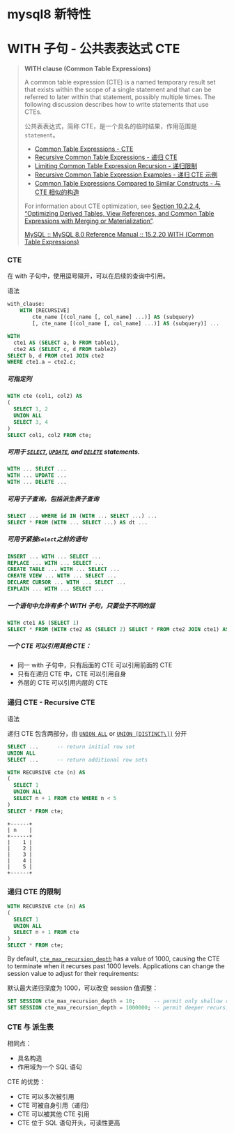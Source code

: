 # mysql8 新特性



# WITH 子句 - 公共表表达式 CTE

> **WITH clause (Common Table Expressions)**
>
> A common table expression (CTE) is a named temporary result set that exists within the scope of a single statement and that can be referred to later within that statement, possibly multiple times. The following discussion describes how to write statements that use CTEs.
>
> 公共表表达式，简称 CTE，是一个具名的临时结果，作用范围是`statement`。
>
> - [Common Table Expressions - CTE](https://dev.mysql.com/doc/refman/8.0/en/with.html#common-table-expressions)
> - [Recursive Common Table Expressions - 递归 CTE](https://dev.mysql.com/doc/refman/8.0/en/with.html#common-table-expressions-recursive)
> - [Limiting Common Table Expression Recursion - 递归限制](https://dev.mysql.com/doc/refman/8.0/en/with.html#common-table-expressions-recursion-limits)
> - [Recursive Common Table Expression Examples - 递归 CTE 示例](https://dev.mysql.com/doc/refman/8.0/en/with.html#common-table-expressions-recursive-examples)
> - [Common Table Expressions Compared to Similar Constructs - 与 CTE 相似的构造](https://dev.mysql.com/doc/refman/8.0/en/with.html#common-table-expressions-similar-constructs)
>
> For information about CTE optimization, see [Section 10.2.2.4, “Optimizing Derived Tables, View References, and Common Table Expressions with Merging or Materialization”](https://dev.mysql.com/doc/refman/8.0/en/derived-table-optimization.html).
>
> [MySQL :: MySQL 8.0 Reference Manual :: 15.2.20 WITH (Common Table Expressions)](https://dev.mysql.com/doc/refman/8.0/en/with.html#common-table-expressions)

### CTE

在 with 子句中，使用逗号隔开，可以在后续的查询中引用。

语法

```sql
with_clause:
    WITH [RECURSIVE]
        cte_name [(col_name [, col_name] ...)] AS (subquery)
        [, cte_name [(col_name [, col_name] ...)] AS (subquery)] ...
```



```sql
WITH
  cte1 AS (SELECT a, b FROM table1),
  cte2 AS (SELECT c, d FROM table2)
SELECT b, d FROM cte1 JOIN cte2
WHERE cte1.a = cte2.c;
```

##### 可指定列

```sql
WITH cte (col1, col2) AS
(
  SELECT 1, 2
  UNION ALL
  SELECT 3, 4
)
SELECT col1, col2 FROM cte;
```

##### 可用于 [`SELECT`](https://dev.mysql.com/doc/refman/8.0/en/select.html), [`UPDATE`](https://dev.mysql.com/doc/refman/8.0/en/update.html), and [`DELETE`](https://dev.mysql.com/doc/refman/8.0/en/delete.html) statements.

```sql
WITH ... SELECT ...
WITH ... UPDATE ...
WITH ... DELETE ...
```

##### 可用于子查询，包括派生表子查询

```sql
SELECT ... WHERE id IN (WITH ... SELECT ...) ...
SELECT * FROM (WITH ... SELECT ...) AS dt ...
```

##### 可用于紧接`Select`之前的语句

```sql
INSERT ... WITH ... SELECT ...
REPLACE ... WITH ... SELECT ...
CREATE TABLE ... WITH ... SELECT ...
CREATE VIEW ... WITH ... SELECT ...
DECLARE CURSOR ... WITH ... SELECT ...
EXPLAIN ... WITH ... SELECT ...
```

##### 一个语句中允许有多个 WITH 子句，只要位于不同的层

```sql
WITH cte1 AS (SELECT 1)
SELECT * FROM (WITH cte2 AS (SELECT 2) SELECT * FROM cte2 JOIN cte1) AS dt;
```

##### 一个 CTE 可以引用其他 CTE：

- 同一 with 子句中，只有后面的 CTE 可以引用前面的 CTE
- 只有在递归 CTE 中，CTE 可以引用自身
- 外层的 CTE 可以引用内层的 CTE

### 递归 CTE - Recursive CTE

语法

递归 CTE 包含两部分，由 [`UNION ALL`](https://dev.mysql.com/doc/refman/8.0/en/union.html) or [`UNION [DISTINCT\]]`](https://dev.mysql.com/doc/refman/8.0/en/union.html) 分开

```sql
SELECT ...      -- return initial row set
UNION ALL
SELECT ...      -- return additional row sets
```

```sql
WITH RECURSIVE cte (n) AS
(
  SELECT 1
  UNION ALL
  SELECT n + 1 FROM cte WHERE n < 5
)
SELECT * FROM cte;
```

```
+------+
| n    |
+------+
|    1 |
|    2 |
|    3 |
|    4 |
|    5 |
+------+
```

### 递归 CTE 的限制

```sql
WITH RECURSIVE cte (n) AS
(
  SELECT 1
  UNION ALL
  SELECT n + 1 FROM cte
)
SELECT * FROM cte;
```

By default, [`cte_max_recursion_depth`](https://dev.mysql.com/doc/refman/8.0/en/server-system-variables.html#sysvar_cte_max_recursion_depth) has a value of 1000, causing the CTE to terminate when it recurses past 1000 levels. Applications can change the session value to adjust for their requirements:

默认最大递归深度为 1000，可以改变 session 值调整：

```sql
SET SESSION cte_max_recursion_depth = 10;      -- permit only shallow recursion
SET SESSION cte_max_recursion_depth = 1000000; -- permit deeper recursion
```

### CTE 与 派生表

相同点：

- 具名构造
- 作用域为一个 SQL 语句

CTE 的优势：

- CTE 可以多次被引用
- CTE 可被自身引用（递归）
- CTE 可以被其他 CTE 引用
- CTE 位于 SQL 语句开头，可读性更高
